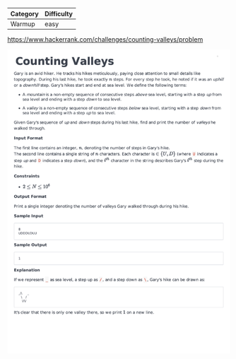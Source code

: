 | Category | Difficulty |
| -------- | ---------- |
| Warmup   | easy       |

https://www.hackerrank.com/challenges/counting-valleys/problem

![Description](./Description.png)


